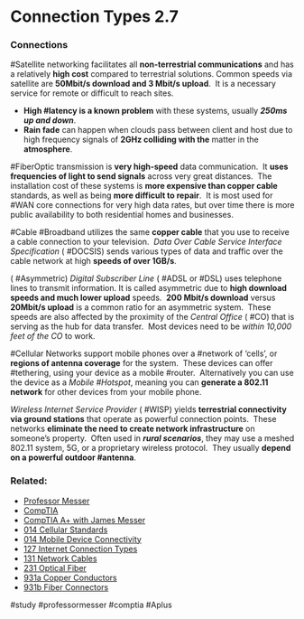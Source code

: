 # Connection Types 2.7

### Connections

#Satellite networking facilitates all **non-terrestrial communications** and has a relatively **high cost** compared to terrestrial solutions. Common speeds via satellite are **50Mbit/s download and 3 Mbit/s upload**.  It is a necessary service for remote or difficult to reach sites. 
- **High #latency is a known problem** with these systems, usually ***250ms up and down***. 
- **Rain fade** can happen when clouds pass between client and host due to high frequency signals of **2GHz colliding with the** matter in the **atmosphere**. 

#FiberOptic transmission is **very high-speed** data communication.  It **uses frequencies of light to send signals** across very great distances.  The installation cost of these systems is **more expensive than copper cable** standards, as well as being **more difficult to repair**.  It is most used for #WAN core connections for very high data rates, but over time there is more public availability to both residential homes and businesses.

#Cable #Broadband utilizes the same **copper cable** that you use to receive a cable connection to your television.  *Data Over Cable Service Interface Specification* ( #DOCSIS) sends various types of data and traffic over the cable network at high **speeds of over 1GB/s**. 

( #Asymmetric) *Digital Subscriber Line* ( #ADSL or #DSL) uses telephone lines to transmit information. It is called asymmetric due to **high download speeds and much lower upload** speeds.  **200 Mbit/s download** versus **20Mbit/s upload** is a common ratio for an asymmetric system.  These speeds are also affected by the proximity of the *Central Office* ( #CO) that is serving as the hub for data transfer.  Most devices need to be *within 10,000 feet of the CO* to work. 

#Cellular Networks support mobile phones over a #network of ‘cells’, or **regions of antenna coverage** for the system.  These devices can offer #tethering, using your device as a mobile #router.  Alternatively you can use the device as a *Mobile #Hotspot*, meaning you can **generate a 802.11 network** for other devices from your mobile phone. 

*Wireless Internet Service Provider* ( #WISP) yields **terrestrial connectivity via ground stations** that operate as powerful connection points.  These networks **eliminate the need to create network infrastructure** on someone’s property.  Often used in ***rural scenarios***, they may use a meshed 802.11 system, 5G, or a proprietary wireless protocol.  They usually **depend on a powerful outdoor #antenna**.

### Related:

- [Professor Messer](https://www.professormesser.com/free-a-plus-training/220-1101/220-1101-video/internet-connection-types-comptia-a-220-1101-2-7/ "Professor Messer A+ Guide")
- [CompTIA](https://www.comptia.org/ "CompTIA Homepage")
- [CompTIA A+ with James Messer](CompTIA%20A+%20with%20James%20Messer.md)
- [014 Cellular Standards](014%20Cellular%20Standards.md)
- [014 Mobile Device Connectivity](014%20Mobile%20Device%20Connectivity.md)
- [127 Internet Connection Types](127%20Internet%20Connection%20Types.md)
- [131 Network Cables](131%20Network%20Cables.md)
- [231 Optical Fiber](231%20Optical%20Fiber.md)
- [931a Copper Conductors](931a%20Copper%20Conductors.md)
- [931b Fiber Connectors](931b%20Fiber%20Connectors.md)

#study #professormesser #comptia #Aplus